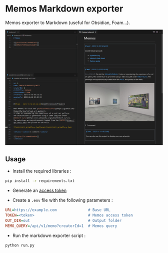 # Memos Markdown exporter

Memos exporter to Markdown (useful for Obsidian, Foam...).

![screenshot](screenshot.png)

## Usage

- Install the required libraries :

```sh
pip install -r requirements.txt
```

- Generate an [access token](https://www.usememos.com/docs/security/access-tokens)

- Create a `.env` file with the following parameters :

```ini
URL=https://example.com              # Base URL
TOKEN=<token>                        # Memos access token
OUT_DIR=out                          # Output folder
MEMO_QUERY=/api/v1/memo?creatorId=1  # Memos query
```

- Run the markdown exporter script :

```sh
python run.py
```
